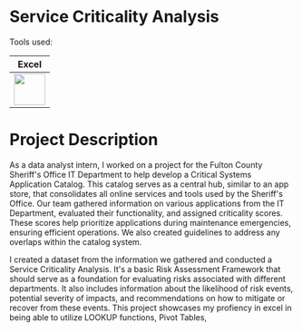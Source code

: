 # Service Criticality Analysis

Tools used:

| Excel |
| ----- |
| <img src="https://github.com/rml-lee/Excel-Video-Games-Project/assets/160198611/ef3f76cf-cc05-45cd-a673-f9b82b77b3a1" width="55" height="55"/> |

# Project Description
As a data analyst intern, I worked on a project for the Fulton County Sheriff's Office IT Department to help develop a Critical Systems Application Catalog. This catalog serves as a central hub, similar to an app store, that consolidates all online services and tools used by the Sheriff's Office. Our team gathered information on various applications from the IT Department, evaluated their functionality, and assigned criticality scores. These scores help prioritize applications during maintenance emergencies, ensuring efficient operations. We also created guidelines to address any overlaps within the catalog system.

I created a dataset from the information we gathered and conducted a Service Criticality Analysis. It's a basic Risk Assessment Framework that should serve as a foundation for evaluating risks associated with different departments. It also includes information about the likelihood of risk events, potential severity of impacts, and recommendations on how to mitigate or recover from these events. This project showcases my profiency in excel in being able to utilize LOOKUP functions, Pivot Tables, 

